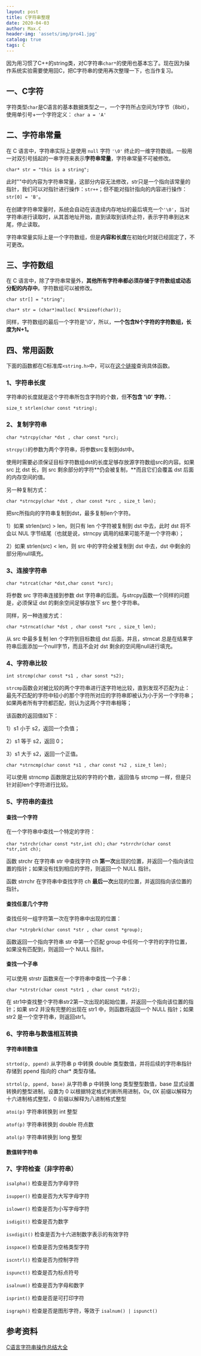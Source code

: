 ```yaml
---
layout: post
title: C字符串整理
date: 2020-04-03
author: Max.C
header-img: 'assets/img/pro41.jpg'
catalog: true
tags: C
---
```



因为用习惯了C++的string类，对C字符串`char*`的使用也基本忘了。现在因为操作系统实验需要使用回C，把C字符串的使用再次整理一下，也当作复习。

## 一、C字符

字符类型`char`是C语言的基本数据类型之一，一个字符所占空间为1字节（8bit），使用单引号+一个字符定义： `char a = 'A'`

## 二、字符串常量

在 C 语言中，字符串实际上是使用 `null` 字符 `'\0'` 终止的一维字符数组。一般用一对双引号括起的一串字符来表示**字符串常量**，字符串常量不可被修改。

`char* str = "this is a string";`

此时""中的内容为字符串常量，这部分内容无法修改，str只是一个指向该常量的指针，我们可以对指针进行操作：`str++`；但不能对指针指向的内容进行操作：`str[0] = 'B'`。

在创建字符串常量时，系统会自动在该连续内存地址的最后填充一个`'\0'`，当对字符串进行读取时，从其首地址开始，直到读取到该终止符，表示字符串到达末尾，停止读取。

字符串常量实际上是一个字符数组，但是**内容和长度**在初始化时就已经固定了，不可更改。

## 三、字符数组

在 C 语言中，除了字符串常量外，**其他所有字符串都必须存储于字符数组或动态分配的内存中**。字符数组可以被修改。

`char str[] = "string"; `

`char* str = (char*)malloc( N*sizeof(char));`

同样，字符数组的最后一个字符是'\0'，所以，**一个包含N个字符的字符数组，长度为N+1。**

## 四、常用函数

下面的函数都在C标准库`<string.h>`中，可以在[这个链接](https://www.runoob.com/cprogramming/c-standard-library-string-h.html)查询具体函数。

### 1、字符串长度

字符串的长度就是这个字符串所包含字符的个数，但**不包含 '\0' 字符**。：

`size_t strlen(char const *string);`

### 2、复制字符串

`char *strcpy(char *dst , char const *src);`

`strcpy()`的参数为两个字符串，将参数src复制到dst中。

使用时需要必须保证目标字符数组dst的长度足够存放源字符数组src的内容。如果 src 比 dst 长，则 src 剩余部分的字符**仍会被复制，**而且它们会覆盖 dst 后面的内存空间的值。

另一种复制方式：

`char *strncpy(char *dst , char const *src , size_t len);`

把src所指向的字符串复制到dst，最多复制len个字符。 　

1）如果 strlen(src) > len，则只有 len 个字符被复制到 dst 中去，此时 dst 将不会以 NUL 字节结尾（也就是说，strncpy 调用的结果可能不是一个字符串）；

2）如果 strlen(src) < len，则 src 中的字符全被复制到 dst 中去，dst 中剩余的部分用null填充。

### 3、连接字符串

`char *strcat(char *dst,char const *src);`

将参数 src 字符串连接到参数 dst 字符串的后面。与strcpy函数一个同样的问题是，必须保证 dst 的剩余空间足够存放下 src 整个字符串。

同样，另一种连接方式：

`char *strncat(char *dst , char const *src , size_t len);`

从 src 中最多复制 len 个字符到目标数组 dst 后面，并且，strncat 总是在结果字符串后面添加一个null字节，而且不会对 dst 剩余的空间用null进行填充。

### 4、字符串比较

`int strcmp(char const *s1 , char sonst *s2);`

`strcmp`函数会对被比较的两个字符串进行逐字符地比较，直到发现不匹配为止：最先不匹配的字符中较小的那个字符所对应的字符串即被认为小于另一个字符串；如果两者所有字符都匹配，则认为这两个字符串相等；

该函数的返回值如下：

1）s1 小于 s2，返回一个负值；

2）s1 等于 s2，返回 0；

3）s1 大于 s2，返回一个正值。

`char *strncmp(char const *s1 , char const *s2 , size_t len);`

可以使用 strncmp 函数限定比较的字符的个数，返回值与 strcmp 一样，但是只针对前len个字符进行比较。

### 5、字符串的查找

#### 查找一个字符

在一个字符串中查找一个特定的字符：

`char *strchr(char const *str,int ch);`
`char *strrchr(char const *str,int ch);`

函数 strchr 在字符串 str 中查找字符 ch **第一次**出现的位置，并返回一个指向该位置的指针；如果没有找到相应的字符，则返回一个 NULL 指针。

函数 strrchr 在字符串中查找字符 ch **最后一次**出现的位置，并返回指向该位置的指针。

#### 查找任意几个字符

查找任何一组字符第一次在字符串中出现的位置：

`char *strpbrk(char const *str , char const *group);`

函数返回一个指向字符串 str 中第一个匹配 group 中任何一个字符的字符位置，如果没有匹配到，则返回一个 NULL 指针。 

#### 查找一个子串

可以使用 strstr 函数来在一个字符串中查找一个子串：

`char *strstr(char const *str1 , char const *str2);`

在 str1中查找整个字符串str2第一次出现的起始位置，并返回一个指向该位置的指针；如果 str2 并没有完整的出现在 str1 中，则函数将返回一个 NULL 指针；如果 str2 是一个空字符串，则返回str1。

### 6、字符串与数值相互转换

#### 字符串转数值

`strtod(p, ppend)` 从字符串 p 中转换 double 类型数值，并将后续的字符串指针存储到 ppend 指向的 char* 类型存储。

`strtol(p, ppend, base)` 从字符串 p 中转换 long 类型整型数值，base 显式设置转换的整型进制，设置为 0 以根据特定格式判断所用进制，0x, 0X 前缀以解释为十六进制格式整型，0   前缀以解释为八进制格式整型

`atoi(p)` 字符串转换到 int 整型 

`atof(p)` 字符串转换到 double 符点数 

`atol(p)` 字符串转换到 long 整型

#### 数值转字符串

####  

### 7、字符检查（非字符串）

`isalpha()` 检查是否为字母字符 

`isupper()` 检查是否为大写字母字符 

`islower()` 检查是否为小写字母字符 

`isdigit()` 检查是否为数字 

`isxdigit()` 检查是否为十六进制数字表示的有效字符 

`isspace()` 检查是否为空格类型字符 

`iscntrl()` 检查是否为控制字符 

`ispunct()` 检查是否为标点符号 

`isalnum()` 检查是否为字母和数字 

`isprint()` 检查是否是可打印字符 

`isgraph()` 检查是否是图形字符，等效于 `isalnum() | ispunct()` 



## 参考资料

[C语言字符串操作总结大全](https://www.jb51.net/article/37410.htm)


